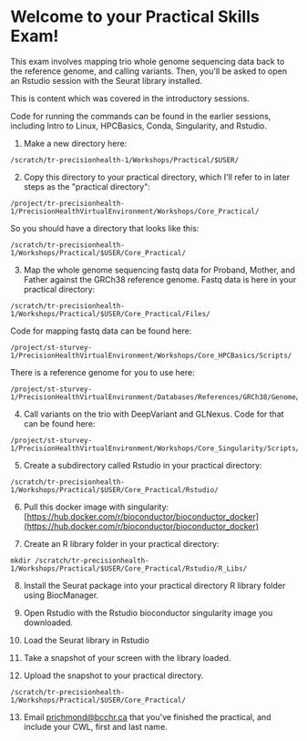 # Welcome to your Practical Skills Exam!

This exam involves mapping trio whole genome sequencing data back to the reference genome, and calling variants. Then, you'll be asked to open an Rstudio session with the Seurat library installed.

This is content which was covered in the introductory sessions.

Code for running the commands can be found in the earlier sessions, including Intro to Linux, HPCBasics, Conda, Singularity, and Rstudio.

1. Make a new directory here:

```
/scratch/tr-precisionhealth-1/Workshops/Practical/$USER/
```

2. Copy this directory to your practical directory, which I'll refer to in later steps as the "practical directory":
```
/project/tr-precisionhealth-1/PrecisionHealthVirtualEnvironment/Workshops/Core_Practical/
``` 

So you should have a directory that looks like this:
```
/scratch/tr-precisionhealth-1/Workshops/Practical/$USER/Core_Practical/
```


3. Map the whole genome sequencing fastq data for Proband, Mother, and Father against the GRCh38 reference genome.
Fastq data is here in your practical directory:
```
/scratch/tr-precisionhealth-1/Workshops/Practical/$USER/Core_Practical/Files/
```

Code for mapping fastq data can be found here:
```
/project/st-sturvey-1/PrecisionHealthVirtualEnvironment/Workshops/Core_HPCBasics/Scripts/
``` 

There is a reference genome for you to use here:
```
/project/st-sturvey-1/PrecisionHealthVirtualEnvironment/Databases/References/GRCh38/Genome/1000G/GRCh38_full_analysis_set_plus_decoy_hla.fa
```

4. Call variants on the trio with DeepVariant and GLNexus.
Code for that can be found here:
```
/project/st-sturvey-1/PrecisionHealthVirtualEnvironment/Workshops/Core_Singularity/Scripts/
```

5. Create a subdirectory called Rstudio in your practical directory:
```
/scratch/tr-precisionhealth-1/Workshops/Practical/$USER/Core_Practical/Rstudio/
```

6. Pull this docker image with singularity:  
[https://hub.docker.com/r/bioconductor/bioconductor_docker](https://hub.docker.com/r/bioconductor/bioconductor_docker)

7. Create an R library folder in your practical directory:
```
mkdir /scratch/tr-precisionhealth-1/Workshops/Practical/$USER/Core_Practical/Rstudio/R_Libs/
```

8. Install the Seurat package into your practical directory R library folder using BiocManager.


9. Open Rstudio with the Rstudio bioconductor singularity image you downloaded.


10. Load the Seurat library in Rstudio


11. Take a snapshot of your screen with the library loaded.


12. Upload the snapshot to your practical directory. 
```
/scratch/tr-precisionhealth-1/Workshops/Practical/$USER/Core_Practical/
```

13. Email prichmond@bcchr.ca that you've finished the practical, and include your CWL, first and last name.

